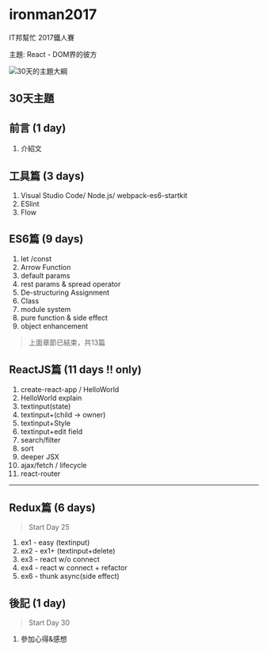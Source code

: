 # ironman2017

IT邦幫忙 2017鐵人賽

主題: React - DOM界的彼方

![30天的主題大綱](https://github.com/eyesofkids/ironman2017/blob/master/day01_intro/asset/toc.png?raw=true)

## 30天主題

## 前言 (1 day)

1. 介紹文

## 工具篇 (3 days)

1. Visual Studio Code/ Node.js/ webpack-es6-startkit
2. ESlint
3. Flow

## ES6篇 (9 days)

1. let /const
2. Arrow Function
3. default params
4. rest params & spread operator
5. De-structuring Assignment
6. Class
7. module system
8. pure function & side effect
9. object enhancement

> 上面章節已結束，共13篇

## ReactJS篇 (11 days !! only)

1. create-react-app / HelloWorld
2. HelloWorld explain
3. textinput(state)
4. textinput+(child -> owner)
5. textinput+Style
6. textinput+edit field
7. search/filter
8. sort
9. deeper JSX
10. ajax/fetch / lifecycle
11. react-router

---

## Redux篇 (6 days)

> Start Day 25

1. ex1 - easy (textinput)
2. ex2 - ex1+ (textinput+delete)
3. ex3 - react w/o connect
4. ex4 - react w connect + refactor
5. ex6 - thunk async(side effect)

## 後記 (1 day)

> Start Day 30

1. 參加心得&感想
